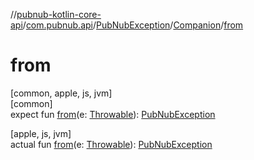 //[pubnub-kotlin-core-api](../../../../index.md)/[com.pubnub.api](../../index.md)/[PubNubException](../index.md)/[Companion](index.md)/[from](from.md)

# from

[common, apple, js, jvm]\
[common]\
expect fun [from](from.md)(e: [Throwable](https://kotlinlang.org/api/core/kotlin-stdlib/kotlin/-throwable/index.html)): [PubNubException](../index.md)

[apple, js, jvm]\
actual fun [from](from.md)(e: [Throwable](https://kotlinlang.org/api/core/kotlin-stdlib/kotlin/-throwable/index.html)): [PubNubException](../index.md)
